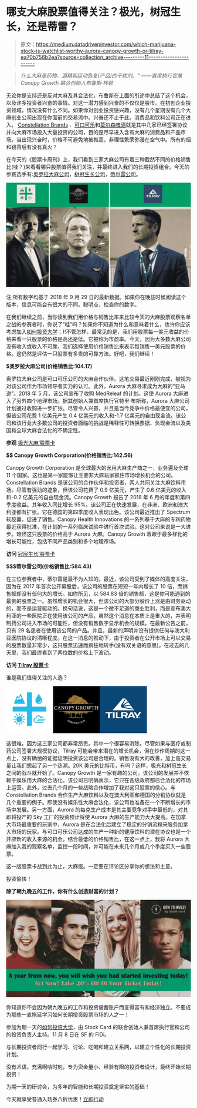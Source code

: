 # 哪支大麻股票值得关注？极光，树冠生长，还是蒂雷？

> 原文：<https://medium.datadriveninvestor.com/which-marijuana-stock-is-watchlist-worthy-aurora-canopy-growth-or-tilray-ea70b756b2ea?source=collection_archive---------11----------------------->

> *什么大麻是药物、酒精和运动恢复[产品]的干扰剂。"
> ——首席执行官兼 Canopy Growth 联合创始人布鲁斯·林顿*

无论你是支持还是反对大麻及其合法化，布鲁斯在上面的引述中总结了这个机会，以及许多投资者兴奋的事情。对这一潜力感到兴奋的不仅仅是股市。在初创企业投资领域，情况没有什么不同。如果你对创业投资感兴趣，没有几个星期没有几个大麻创业公司出现在你面前的交易流中。兴奋还不止于此。消费品和饮料公司正在进入。 [Constellation Brands](https://stockcard.io/STZ) 、[可口可乐](https://stockcard.io/KO)和[莫尔森啤酒](https://stockcard.io/request)就是其中几家已经签署协议并向大麻市场投入大量投资的公司，目的是尽早进入含有大麻的消费品和产品市场。当出现兴奋时，价格不可避免地被推高，非理性繁荣弥漫在空气中。所有的烟和镜背后有没有真火？

在今天的《股票卡周刊》上，我们看到三家大麻公司有着三种截然不同的价格销售比(哇？)来看看哪只股票值得我们关注，并最终进入我们的长期投资组合。今天的参赛选手有:[奥罗拉大麻公司](https://stockcard.io/ACBFF)，[树冠生长公司](https://stockcard.io/CGC)，[蒂尔雷公司](https://stockcard.io/REQUEST)。

![](img/f77bb298f999f335fe0f58e356886359.png)

注:所有数字均基于 2018 年 9 月 29 日的最新数据。如果你在晚些时候阅读这个版本，信息可能会有很大的不同。聪明点，检查你的数字。

在我们继续之前，当你读到我们用价格与销售比率来比较今天的大麻股票观察名单之战的参赛者时，你说了“哇”吗？如果你不知道为什么和意味着什么，也许你应该考虑加入[如何投资大学](https://www.howtoinvest.university/)；)!不管怎样，最常见的是，我们用股票每一美元收益的价格来看一只股票的价格是高还是低。它被称为市盈率。今天，因为大多数大麻公司没有收入或收入不可靠，我们选择使用价格销售比来表示每销售一美元股票的价格。这仍然是评估一只股票有多贵的可靠方法。好吧，我们继续！

**$奥罗拉大麻公司(价格销售比:104.17)**

奥罗拉大麻公司是可口可乐公司的大麻合作伙伴。这笔交易最近刚刚完成，被视为对该公司作为市场领导者实力的认可。此外，Aurora 大麻寻求成为大麻的“亚马逊”。2018 年 5 月，该公司宣布了收购 MedReleaf 的计划。这使 Aurora 大麻进入了另外四个地理市场。据其创始人兼首席执行官特里·布斯称，Aurora 大麻公司计划通过收购进一步扩张。尽管令人兴奋，并且是当今竞争中价格最便宜的公司，但该公司花费 1 亿美元产生 0.4 亿美元的收入和-1.7 亿美元的自由现金流。该公司和该行业大多数公司的投资者面临的挑战是稀释性可转换票据、负现金流以及美国和全球大麻合法化的不确定性。

**参观** [极光大麻‘股票卡](https://stockcard.io/ACBFF)

**$$ Canopy Growth Corporation(价格销售比:142.56)**

Canopy Growth Corporation 是全球最大的医用大麻生产商之一，业务遍及全球 11 个国家。这也是第一家能够让主要非大麻玩家抓住市场增长机会的公司。Constellation Brands 是该公司的合作伙伴和投资者，两人共同关注大麻饮料市场。尽管有强劲的迹象，但该公司花费了 0.9 亿美元，产生了 0.6 亿美元的收入和-0.2 亿美元的自由现金流。Canopy Growth 报告了 2018 年 6 月的年度和第四季度收益。其年收入同比增长 95%。该公司正在快速发展，在非洲、欧洲和澳大利亚都有扩张。它在德国的第四季度收入表现出色。该公司最近推出了 Spectrum 软胶囊，促进了销售。Canopy Health Innovations 的一系列基于大麻的专利药物最近获得批准，在计划的一系列临床试验中进行首次试验。这对公司来说是一大进步。难怪这只股票的价格高于 Aurora 大麻。Canopy Growth 着眼于最多样化的增长可能性，包括不同产品类别和多个地理市场。

**访问** [冠层生长‘股票卡](https://stockcard.io/CGC)

**$$$蒂尔雷公司(价格销售比:584.43)**

在三位参赛者中，蒂尔雷是最不为人知的。最近，该公司受到了媒体的高度关注，因为在 2017 年首次公开募股后，该公司的股票在短短一年内增长了 10 倍，而销售额却没有任何大的增长。如你所见，以 584.83 倍的销售额，这是你可能遇到的最贵的股票之一。虽然增长的机会很大，但该公司的大部分股价上涨是由财务驱动的，而不是运营驱动的。换句话说，这是一个微不足道的商业胜利，而是宣布澳大利亚的一些医院正在使用该公司的产品。虽然这个消息在本质上是重大的，并表明制药公司进入市场的可能性，但没有销售数字显示机会的规模。在最新公告之前，只有 29 名患者在使用该公司的产品。并且，最新的声明并没有提供任何与澳大利亚医院协议的清晰程度。在这一消息的推动下，由于投资者在公开市场上可以交易的股票数量非常少，这只股票迅速而疯狂地转手(没有双关语的意思)。在过去的几天里，我们最终看到了两位数的价格上下波动。

**访问** [**Tilray 股票卡**](https://stockcard.io/TLRY)

谁是我们值得关注的人选？

![](img/ea878e993267549a17bc78915e37ebd6.png)![](img/eebdb90d5b320582301c390acb7779e1.png)![](img/6f1185592e69b08940c54c2253a6ba14.png)

这很难，因为这三家公司都非常昂贵。其中一个很容易消除。尽管如果与医疗或制药公司签署大规模协议，Tilray 可能会带来潜在的增长机会，但在炒作周期的这一点上，没有确凿的证据证明投资该公司是合理的。销售没有大的改善，加上高交易量让我们想起了另一个热潮。20K 美元的比特币，有吗？这样，极光和树冠生长之间的战斗就开始了。Canopy Growth 是一家有趣的公司。该公司的发展并不依赖于娱乐用大麻的合法化。该公司已明确表示，它只在各级政府都已合法化的市场上运营。此外，过去几个月的一些战略合作增加了我对这只股票的信心。与 Constellation Brands 合作生产大麻饮料以及在澳大利亚和德国的分销协议就是几个重要的例子。即使没有娱乐性大麻合法化，该公司也准备在一个不断增长的市场中发展。另一方面，Aurora 的每克生产成本是其主要竞争对手中最低的，对其即将投产的 Sky 工厂的投资预计将使 Aurora 大麻的生产能力大大提高。在加拿大市场最重要的玩家中，Aurora 是在合法化后建立了稳定的分销流程来服务加拿大市场的玩家。与可口可乐公司达成的生产一种新的健康饮料的潜在协议也是一个开辟新的收入来源的机会。结合最低的价格销售比，在这一点上，我将 Aurora 大麻加入我的观察名单，监控一段时间，并可能在未来几个月或几个季度买入一些股票。

这一版股票卡战到此为止，大麻版。一定要在评论区分享你的想法和主意。

投资愉快！

**除了朝九晚五的工作，你有什么创造财富的计划？**

![](img/a009b423d6f6991761bb064b63eff518.png)

你知道你不会因为朝九晚五的工作和投资储蓄账户而变得富有和经济独立。不要成为那些一直拖延学习如何长期投资股票市场的人之一！

参加为期一天的[如何投资大学](https://www.howtoinvest.university/)，由 Stock Card 的联合创始人兼首席执行官和公司的投资负责人主持。11 月 8 日在 SF 的 FiDi。

与长期投资者同行一起学习、讨论、吃喝和建立关系网，以建立个性化的长期投资计划。

没有术语，充满啊哈时刻，专为资金量小、经验有限的投资者设计，最终开始长期投资！

为期一天的研讨会，为多年的智能和长期投资奠定坚实的基础！

今天就享受普通入场券八折优惠！[立即行动](https://www.eventbrite.com/e/how-to-invest-workshop-stock-market-investing-simplified-registration-49908563858)